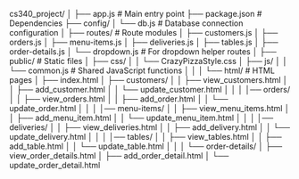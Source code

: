 cs340_project/
│
├── app.js                     # Main entry point
├── package.json               # Dependencies
├── config/
│   └── db.js                  # Database connection configuration
│
├── routes/                    # Route modules
│   ├── customers.js
│   ├── orders.js
│   ├── menu-items.js
│   ├── deliveries.js
│   ├── tables.js
│   ├── order-details.js
│   └── dropdown.js            # For dropdown helper routes
│
├── public/                    # Static files
│   ├── css/
│   │   └── CrazyPizzaStyle.css
│   ├── js/
│   │   └── common.js          # Shared JavaScript functions
│   │
│   └── html/                  # HTML pages
│       ├── index.html
│       ├── customers/
│       │   ├── view_customers.html
│       │   ├── add_customer.html
│       │   └── update_customer.html
│       │
│       │── orders/
│       │   ├── view_orders.html
│       │   ├── add_order.html
│       │   └── update_order.html
│       │
│       │── menu-items/
│       │   ├── view_menu_items.html
│       │   ├── add_menu_item.html
│       │   └── update_menu_item.html
│       │
│       │── deliveries/
│       │   ├── view_deliveries.html
│       │   ├── add_delivery.html
│       │   └── update_delivery.html
│       │
│       │── tables/
│       │   ├── view_tables.html
│       │   ├── add_table.html
│       │   └── update_table.html
│       │
│       └── order-details/
│           ├── view_order_details.html
│           ├── add_order_detail.html
│           └── update_order_detail.html
